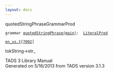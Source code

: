 ```yaml
---
layout: docs
---
```

<span class="title">quotedStringPhrase</span><span class="type">GrammarProd</span>

`grammar `<span class="classExtLink">[`quotedStringPhrase(main)`](../object/quotedStringPhrase(main).html)</span>` :   `[`LiteralProd`](../object/LiteralProd.html)

[`en_us.t`](../file/en_us.t.html)`[`[`7092`](../source/en_us.t.html#7092)`]`



tokString-\>str\_





TADS 3 Library Manual  
Generated on 5/16/2013 from TADS version 3.1.3


